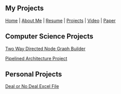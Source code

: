## My Projects
[Home](https://joelambrecht.github.io) | [About Me](https://joelambrecht.github.io/aboutMe) | [Resume](https://joelambrecht.github.io/resume) | [Projects](https://joelambrecht.github.io/projects) | [Video](https://joelambrecht.github.io/video) | [Paper](https://joelambrecht.github.io/paper)

## Computer Science Projects
[Two Way Directed Node Graph Builder](https://joelambrecht.github.io/projects/Two%20Way%20Graph)

[Pipelined Architecture Project](https://joelambrecht.github.io/projects/pileline)

## Personal Projects

[Deal or No Deal Excel File](https://joelambrecht.github.io/projects/DealorNoDeal)
